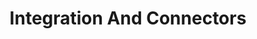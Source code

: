 ---
title: Integration And Connectors
excerpt:
categorySlug: development
slug: integration-connectors
type: link
hidden: false
order: 90
link_url: https://support.voucherify.io/category/405-integration-catalog?sort=name
---